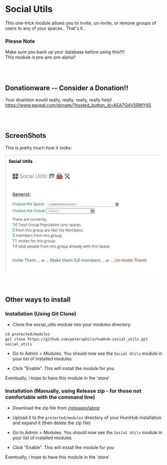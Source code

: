 # Social Utils
This one-trick module allows you to invite, un-invite, or remove groups of users to any of your spaces.. That's it..

### Please Note

Make sure you back up your database before using this!!!!  
This module is pre-pre-pre alpha!!


<br><br>

## Donationware -- Consider a Donation!!

Your doantion would really, really, really, really help!  
https://www.paypal.com/donate/?hosted_button_id=AEA7Q4V5RMY4S

<br><br>

## ScreenShots

This is pretty much how it looks:

![ScreenShot 1](/assets/screen-1.jpg?raw=true "ScreenShot 1")  

<br><br>

## Other ways to install

### Installation (Using Git Clone)

- Clone the social_utils module into your modules directory
```
cd protected/modules
git clone https://github.com/petersphilo/humhub-social_utils.git social_utils
```

- Go to Admin > Modules. You should now see the `Social Utils` module in your list of installed modules

- Click "Enable". This will install the module for you

Eventually, i hope to have this module in the 'store'

### Installation (Manually, using Release zip - for those not comfortable with the command line)

- Download the zip file from [/releases/latest](https://github.com/petersphilo/humhub-social_utils/releases/latest)

- Upload it to the `protected/modules` directory of your HumHub installation and expand it (then delete the zip file)

- Go to Admin > Modules. You should now see the `Social Utils` module in your list of installed modules

- Click "Enable". This will install the module for you

Eventually, i hope to have this module in the 'store'